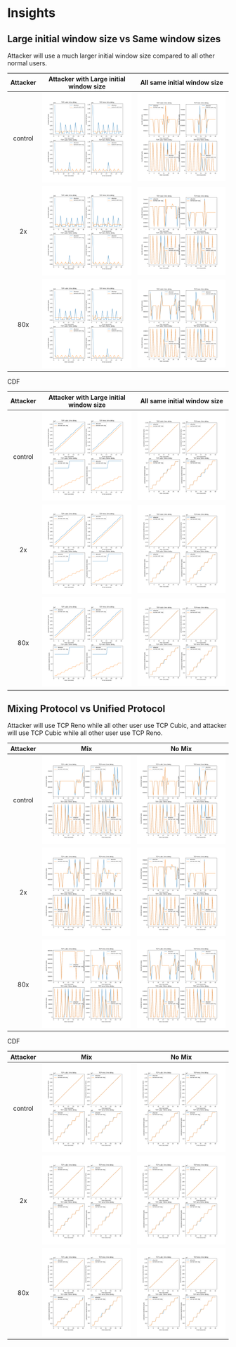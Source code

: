 # Insights

## Large initial window size vs Same window sizes

Attacker will use a much larger initial window size compared to all other normal users.

| Attacker | Attacker with Large initial window size          | All same initial window size                      |
| :------: | ------------------------------------------------ | ------------------------------------------------- |
| control  | ![](exp5/result_500-100-10-10-NoMix-16K-1M.png)  | ![](exp5/result_500-100-10-10-NoMix-16K-16K.png)  |
|    2x    | ![](exp5/result_500-100-10-20-NoMix-16K-1M.png)  | ![](exp5/result_500-100-10-20-NoMix-16K-16K.png)  |
|   80x    | ![](exp5/result_500-100-10-800-NoMix-16K-1M.png) | ![](exp5/result_500-100-10-800-NoMix-16K-16K.png) |

CDF

| Attacker | Attacker with Large initial window size              | All same initial window size                          |
| :------: | ---------------------------------------------------- | ----------------------------------------------------- |
| control  | ![](exp5/result_500-100-10-10-NoMix-16K-1M_CDF.png)  | ![](exp5/result_500-100-10-10-NoMix-16K-16K_CDF.png)  |
|    2x    | ![](exp5/result_500-100-10-20-NoMix-16K-1M_CDF.png)  | ![](exp5/result_500-100-10-20-NoMix-16K-16K_CDF.png)  |
|   80x    | ![](exp5/result_500-100-10-800-NoMix-16K-1M_CDF.png) | ![](exp5/result_500-100-10-800-NoMix-16K-16K_CDF.png) |

## Mixing Protocol vs Unified Protocol

Attacker will use TCP Reno while all other user use TCP Cubic, and attacker will use TCP Cubic while all other user use TCP Reno.

| Attacker | Mix                                             | No Mix                                            |
| :------: | ----------------------------------------------- | ------------------------------------------------- |
| control  | ![](exp5/result_500-100-10-10-Mix-16K-16K.png)  | ![](exp5/result_500-100-10-10-NoMix-16K-16K.png)  |
|    2x    | ![](exp5/result_500-100-10-20-Mix-16K-16K.png)  | ![](exp5/result_500-100-10-20-NoMix-16K-16K.png)  |
|   80x    | ![](exp5/result_500-100-10-800-Mix-16K-16K.png) | ![](exp5/result_500-100-10-800-NoMix-16K-16K.png) |

CDF

| Attacker | Mix                                                 | No Mix                                                |
| :------: | --------------------------------------------------- | ----------------------------------------------------- |
| control  | ![](exp5/result_500-100-10-10-Mix-16K-16K_CDF.png)  | ![](exp5/result_500-100-10-10-NoMix-16K-16K_CDF.png)  |
|    2x    | ![](exp5/result_500-100-10-20-Mix-16K-16K_CDF.png)  | ![](exp5/result_500-100-10-20-NoMix-16K-16K_CDF.png)  |
|   80x    | ![](exp5/result_500-100-10-800-Mix-16K-16K_CDF.png) | ![](exp5/result_500-100-10-800-NoMix-16K-16K_CDF.png) |
